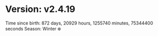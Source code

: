 # Version: v2.4.19
Time since birth: 872 days, 20929 hours, 1255740 minutes, 75344400 seconds
Season: Winter ❄️
